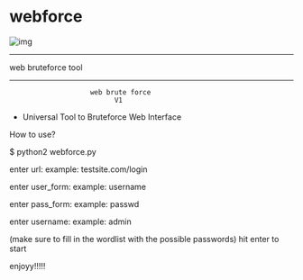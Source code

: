 # webforce


![img](https://i.imgur.com/y19wezS.png)









**************************
web bruteforce tool
**************************


                                                                   
                        web brute force
                              V1
                              
 
 
 
 
 
 
- Universal Tool to Bruteforce Web Interface

How to use?

$ python2 webforce.py

enter url:
example: testsite.com/login

enter user_form:
example: username

enter pass_form:
example: passwd

enter username:
example: admin



(make sure to fill in the wordlist with the possible passwords)
hit enter to start



enjoyy!!!!!
